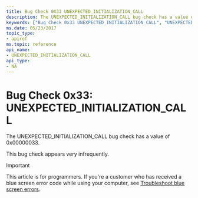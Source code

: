 ```yaml
---
title: Bug Check 0X33 UNEXPECTED_INITIALIZATION_CALL
description: The UNEXPECTED_INITIALIZATION_CALL bug check has a value of 0x00000033.This bug check appears very infrequently.
keywords: ["Bug Check 0x33 UNEXPECTED_INITIALIZATION_CALL", "UNEXPECTED_INITIALIZATION_CALL"]
ms.date: 05/23/2017
topic_type:
- apiref
ms.topic: reference
api_name:
- UNEXPECTED_INITIALIZATION_CALL
api_type:
- NA
---
```


# Bug Check 0x33: UNEXPECTED\_INITIALIZATION\_CALL


The UNEXPECTED\_INITIALIZATION\_CALL bug check has a value of 0x00000033.

This bug check appears very infrequently.

> [!IMPORTANT]
> This article is for programmers. If you're a customer who has received a blue screen error code while using your computer, see [Troubleshoot blue screen errors](https://www.windows.com/stopcode).


 

 




